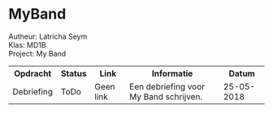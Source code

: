 # MyBand

<!DOCTYPE html>
<html>
  <head></head>
  <body>
    Autheur: Latricha Seym <br>
    Klas: MD1B <br>
    Project: My Band <br>
 <table>
  <tr>
    <th>Opdracht</th>
    <th>Status</th>
    <th>Link</th>
    <th>Informatie</th>
    <th>Datum</th>
  </tr>
   <tr>
     <td>Debriefing</td>
     <td>ToDo</td>
     <td>Geen link</td>
     <td>Een debriefing voor My Band schrijven.</td>
     <td>25-05-2018</td>
   </tr>
  </body>
<html>

